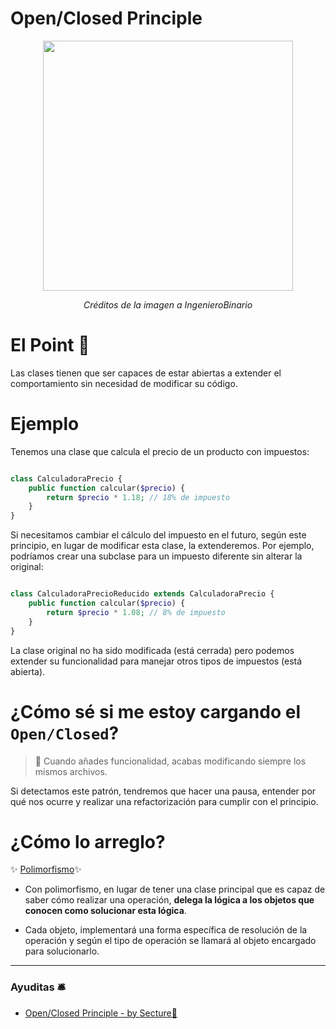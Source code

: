 
# Open/Closed Principle

<p align=center>
  <img src="https://github.com/user-attachments/assets/5c7be335-722b-4511-b0e7-f4207cda023b" height="400" />
</p>

<p align=center>
  <em>Créditos de la imagen a IngenieroBinario</em>
</p>

# El Point 📍
Las clases tienen que ser capaces de estar abiertas a extender el comportamiento sin necesidad de modificar su código. 


# Ejemplo

Tenemos una clase que calcula el precio de un producto con impuestos:


```php

class CalculadoraPrecio {
    public function calcular($precio) {
        return $precio * 1.18; // 18% de impuesto
    }
}

```

Si necesitamos cambiar el cálculo del impuesto en el futuro, según este principio, en lugar de modificar esta clase, la extenderemos. Por ejemplo, podríamos crear una subclase para un impuesto diferente sin alterar la original:


```php

class CalculadoraPrecioReducido extends CalculadoraPrecio {
    public function calcular($precio) {
        return $precio * 1.08; // 8% de impuesto
    }
}

```
La clase original no ha sido modificada (está cerrada) pero podemos extender su funcionalidad para manejar otros tipos de impuestos (está abierta).


# ¿Cómo sé si me estoy cargando el `Open/Closed`?

> 🫱 Cuando añades funcionalidad, acabas modificando siempre los mismos archivos.

Si detectamos este patrón, tendremos que hacer una pausa, entender por qué nos ocurre y realizar una refactorización para cumplir con el principio.

# ¿Cómo lo arreglo? 

✨ [Polimorfismo](https://github.com/thaishdz/mastering-php/blob/main/Polimorfismo/README.md)✨

- Con polimorfismo, en lugar de tener una clase principal que es capaz de saber cómo realizar una operación, __delega la lógica a los objetos que conocen como solucionar esta lógica__.

- Cada objeto, implementará una forma específica de resolución de la operación y según el tipo de operación se llamará al objeto encargado para solucionarlo.

---

### Ayuditas 🛎️

- [Open/Closed Principle - by Secture📰](https://secture.com/blog/principios-solid-open-close-principle/)
